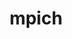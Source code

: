 ---
title: "mpich"
layout: cache
categories: [package, develop-2023-12-17]
meta: {"versions": ["4.0.3", "4.1.2"], "compilers": ["gcc@=11.4.0", "gcc@=12.3.0", "gcc@=7.3.1", "gcc@=7.5.0", "gcc@=9.4.0", "oneapi@=2023.2.0"], "oss": ["amzn2", "ubuntu18.04", "ubuntu20.04", "ubuntu22.04"], "platforms": ["linux"], "targets": ["aarch64", "neoverse_n1", "neoverse_v1", "ppc64le", "x86_64_v3"], "stacks": ["aws-isc", "aws-isc-aarch64", "build_systems", "e4s", "e4s-neoverse_v1", "e4s-oneapi", "e4s-power", "e4s-rocm-external", "root", "tutorial"], "num_specs": 18, "num_specs_by_stack": {"root": 18, "aws-isc-aarch64": 2, "aws-isc": 1, "build_systems": 1, "e4s-neoverse_v1": 3, "e4s-power": 3, "e4s-rocm-external": 1, "e4s": 4, "e4s-oneapi": 2, "tutorial": 2}}
spec_details: [{"hash": "gdzw4okkcfeodm6px6cpwymmuhzdhjim", "compiler": "gcc@=7.3.1", "versions": ["4.1.2"], "os": "amzn2", "platform": "linux", "target": "aarch64", "variants": ["~argobots", "build_system=autotools", "~cuda", "datatype-engine=auto", "device=ch4", "+fortran", "+hwloc", "+hydra", "+libxml2", "netmod=ofi", "+pci", "pmi=pmi", "~rocm", "+romio", "~slurm", "~vci", "~verbs", "~wrapperrpath"], "stacks": ["root", "aws-isc-aarch64"], "size": "-", "tarball": "https://binaries.spack.io/releases/develop-2023-12-17/build_cache/linux-amzn2-aarch64/gcc-7.3.1/mpich-4.1.2/linux-amzn2-aarch64-gcc-7.3.1-mpich-4.1.2-gdzw4okkcfeodm6px6cpwymmuhzdhjim.spack"}, {"hash": "q2lcttnu7ml56275t5qz3dw6g4sz4fww", "compiler": "gcc@=7.3.1", "versions": ["4.1.2"], "os": "amzn2", "platform": "linux", "target": "neoverse_n1", "variants": ["~argobots", "build_system=autotools", "~cuda", "datatype-engine=auto", "device=ch4", "+fortran", "+hwloc", "+hydra", "+libxml2", "netmod=ofi", "+pci", "pmi=pmi", "~rocm", "+romio", "~slurm", "~vci", "~verbs", "~wrapperrpath"], "stacks": ["root", "aws-isc-aarch64"], "size": "-", "tarball": "https://binaries.spack.io/releases/develop-2023-12-17/build_cache/linux-amzn2-neoverse_n1/gcc-7.3.1/mpich-4.1.2/linux-amzn2-neoverse_n1-gcc-7.3.1-mpich-4.1.2-q2lcttnu7ml56275t5qz3dw6g4sz4fww.spack"}, {"hash": "7wb3lyb3bv33pz7kb35kl52kk4pzgaz3", "compiler": "gcc@=7.3.1", "versions": ["4.1.2"], "os": "amzn2", "platform": "linux", "target": "x86_64_v3", "variants": ["~argobots", "build_system=autotools", "~cuda", "datatype-engine=auto", "device=ch4", "+fortran", "+hwloc", "+hydra", "+libxml2", "netmod=ofi", "+pci", "pmi=pmi", "~rocm", "+romio", "~slurm", "~vci", "~verbs", "~wrapperrpath"], "stacks": ["root", "aws-isc"], "size": "-", "tarball": "https://binaries.spack.io/releases/develop-2023-12-17/build_cache/linux-amzn2-x86_64_v3/gcc-7.3.1/mpich-4.1.2/linux-amzn2-x86_64_v3-gcc-7.3.1-mpich-4.1.2-7wb3lyb3bv33pz7kb35kl52kk4pzgaz3.spack"}, {"hash": "7byzorhkfvn7mihubu5tdq5qcoxgrczk", "compiler": "gcc@=7.5.0", "versions": ["4.1.2"], "os": "ubuntu18.04", "platform": "linux", "target": "x86_64_v3", "variants": ["~argobots", "build_system=autotools", "~cuda", "datatype-engine=auto", "device=ch4", "~fortran", "+hwloc", "+hydra", "+libxml2", "netmod=ofi", "+pci", "pmi=pmi", "~rocm", "+romio", "~slurm", "~vci", "~verbs", "+wrapperrpath"], "stacks": ["build_systems", "root"], "size": "-", "tarball": "https://binaries.spack.io/releases/develop-2023-12-17/build_cache/linux-ubuntu18.04-x86_64_v3/gcc-7.5.0/mpich-4.1.2/linux-ubuntu18.04-x86_64_v3-gcc-7.5.0-mpich-4.1.2-7byzorhkfvn7mihubu5tdq5qcoxgrczk.spack"}, {"hash": "pkm45e4qmcowl4dzsxqwlgxm7pyu6ubg", "compiler": "gcc@=11.4.0", "versions": ["4.1.2"], "os": "ubuntu20.04", "platform": "linux", "target": "neoverse_v1", "variants": ["~argobots", "build_system=autotools", "~cuda", "datatype-engine=auto", "device=ch4", "+fortran", "~hwloc", "+hydra", "+libxml2", "netmod=ofi", "+pci", "pmi=pmi", "~rocm", "+romio", "~slurm", "~vci", "~verbs", "~wrapperrpath"], "stacks": ["e4s-neoverse_v1", "root"], "size": "-", "tarball": "https://binaries.spack.io/releases/develop-2023-12-17/build_cache/linux-ubuntu20.04-neoverse_v1/gcc-11.4.0/mpich-4.1.2/linux-ubuntu20.04-neoverse_v1-gcc-11.4.0-mpich-4.1.2-pkm45e4qmcowl4dzsxqwlgxm7pyu6ubg.spack"}, {"hash": "ilb4hqqlx3n3wuuwwwhkn3jklpxwcq3i", "compiler": "gcc@=11.4.0", "versions": ["4.1.2"], "os": "ubuntu20.04", "platform": "linux", "target": "neoverse_v1", "variants": ["~argobots", "build_system=autotools", "~cuda", "datatype-engine=auto", "device=ch4", "+fortran", "~hwloc", "+hydra", "+libxml2", "netmod=ofi", "+pci", "pmi=pmi", "~rocm", "+romio", "~slurm", "~vci", "~verbs", "~wrapperrpath"], "stacks": ["e4s-neoverse_v1", "root"], "size": "-", "tarball": "https://binaries.spack.io/releases/develop-2023-12-17/build_cache/linux-ubuntu20.04-neoverse_v1/gcc-11.4.0/mpich-4.1.2/linux-ubuntu20.04-neoverse_v1-gcc-11.4.0-mpich-4.1.2-ilb4hqqlx3n3wuuwwwhkn3jklpxwcq3i.spack"}, {"hash": "3cfdwd5esth2hiepapcqh7e3tkjklepv", "compiler": "gcc@=11.4.0", "versions": ["4.0.3"], "os": "ubuntu20.04", "platform": "linux", "target": "neoverse_v1", "variants": ["~argobots", "build_system=autotools", "~cuda", "datatype-engine=auto", "device=ch4", "+fortran", "~hwloc", "+hydra", "+libxml2", "netmod=ofi", "patches=db4173c,de0de41", "+pci", "pmi=pmi", "~rocm", "+romio", "~slurm", "~vci", "~verbs", "~wrapperrpath"], "stacks": ["e4s-neoverse_v1", "root"], "size": "-", "tarball": "https://binaries.spack.io/releases/develop-2023-12-17/build_cache/linux-ubuntu20.04-neoverse_v1/gcc-11.4.0/mpich-4.0.3/linux-ubuntu20.04-neoverse_v1-gcc-11.4.0-mpich-4.0.3-3cfdwd5esth2hiepapcqh7e3tkjklepv.spack"}, {"hash": "lj3sl2flridhmrpd3atb6pgmd6wio3wq", "compiler": "gcc@=9.4.0", "versions": ["4.1.2"], "os": "ubuntu20.04", "platform": "linux", "target": "ppc64le", "variants": ["~argobots", "build_system=autotools", "~cuda", "datatype-engine=auto", "device=ch4", "+fortran", "~hwloc", "+hydra", "+libxml2", "netmod=ofi", "+pci", "pmi=pmi", "~rocm", "+romio", "~slurm", "~vci", "~verbs", "~wrapperrpath"], "stacks": ["e4s-power", "root"], "size": "-", "tarball": "https://binaries.spack.io/releases/develop-2023-12-17/build_cache/linux-ubuntu20.04-ppc64le/gcc-9.4.0/mpich-4.1.2/linux-ubuntu20.04-ppc64le-gcc-9.4.0-mpich-4.1.2-lj3sl2flridhmrpd3atb6pgmd6wio3wq.spack"}, {"hash": "upq5ici5njklbqzh5bc4fft5rgim32nq", "compiler": "gcc@=9.4.0", "versions": ["4.1.2"], "os": "ubuntu20.04", "platform": "linux", "target": "ppc64le", "variants": ["~argobots", "build_system=autotools", "~cuda", "datatype-engine=auto", "device=ch4", "+fortran", "~hwloc", "+hydra", "+libxml2", "netmod=ofi", "+pci", "pmi=pmi", "~rocm", "+romio", "~slurm", "~vci", "~verbs", "~wrapperrpath"], "stacks": ["e4s-power", "root"], "size": "-", "tarball": "https://binaries.spack.io/releases/develop-2023-12-17/build_cache/linux-ubuntu20.04-ppc64le/gcc-9.4.0/mpich-4.1.2/linux-ubuntu20.04-ppc64le-gcc-9.4.0-mpich-4.1.2-upq5ici5njklbqzh5bc4fft5rgim32nq.spack"}, {"hash": "uyo4fj52a2o56qtqwxjj6ztnioj7g6dp", "compiler": "gcc@=9.4.0", "versions": ["4.0.3"], "os": "ubuntu20.04", "platform": "linux", "target": "ppc64le", "variants": ["~argobots", "build_system=autotools", "~cuda", "datatype-engine=auto", "device=ch4", "+fortran", "~hwloc", "+hydra", "+libxml2", "netmod=ofi", "patches=db4173c,de0de41", "+pci", "pmi=pmi", "~rocm", "+romio", "~slurm", "~vci", "~verbs", "~wrapperrpath"], "stacks": ["e4s-power", "root"], "size": "-", "tarball": "https://binaries.spack.io/releases/develop-2023-12-17/build_cache/linux-ubuntu20.04-ppc64le/gcc-9.4.0/mpich-4.0.3/linux-ubuntu20.04-ppc64le-gcc-9.4.0-mpich-4.0.3-uyo4fj52a2o56qtqwxjj6ztnioj7g6dp.spack"}, {"hash": "55o32bjihpj52zhwmc36cijubanjopzc", "compiler": "gcc@=11.4.0", "versions": ["4.1.2"], "os": "ubuntu20.04", "platform": "linux", "target": "x86_64_v3", "variants": ["~argobots", "build_system=autotools", "~cuda", "datatype-engine=auto", "device=ch4", "+fortran", "~hwloc", "+hydra", "+libxml2", "netmod=ofi", "+pci", "pmi=pmi", "~rocm", "+romio", "~slurm", "~vci", "~verbs", "~wrapperrpath"], "stacks": ["e4s-rocm-external", "e4s", "root"], "size": "-", "tarball": "https://binaries.spack.io/releases/develop-2023-12-17/build_cache/linux-ubuntu20.04-x86_64_v3/gcc-11.4.0/mpich-4.1.2/linux-ubuntu20.04-x86_64_v3-gcc-11.4.0-mpich-4.1.2-55o32bjihpj52zhwmc36cijubanjopzc.spack"}, {"hash": "muxe7whkyy7n7w62ncfzmoxj5axoezlb", "compiler": "gcc@=11.4.0", "versions": ["4.1.2"], "os": "ubuntu20.04", "platform": "linux", "target": "x86_64_v3", "variants": ["~argobots", "build_system=autotools", "~cuda", "datatype-engine=auto", "device=ch4", "+fortran", "~hwloc", "+hydra", "+libxml2", "netmod=ofi", "+pci", "pmi=pmi", "~rocm", "+romio", "~slurm", "~vci", "~verbs", "~wrapperrpath"], "stacks": ["e4s", "root"], "size": "-", "tarball": "https://binaries.spack.io/releases/develop-2023-12-17/build_cache/linux-ubuntu20.04-x86_64_v3/gcc-11.4.0/mpich-4.1.2/linux-ubuntu20.04-x86_64_v3-gcc-11.4.0-mpich-4.1.2-muxe7whkyy7n7w62ncfzmoxj5axoezlb.spack"}, {"hash": "ifnejnirula7q6pminmrmu7eoqxoaufc", "compiler": "gcc@=11.4.0", "versions": ["4.1.2"], "os": "ubuntu20.04", "platform": "linux", "target": "x86_64_v3", "variants": ["~argobots", "build_system=autotools", "~cuda", "datatype-engine=auto", "device=ch4", "+fortran", "~hwloc", "+hydra", "+libxml2", "netmod=ofi", "+pci", "pmi=pmi", "~rocm", "+romio", "~slurm", "~vci", "~verbs", "~wrapperrpath"], "stacks": ["e4s", "root"], "size": "-", "tarball": "https://binaries.spack.io/releases/develop-2023-12-17/build_cache/linux-ubuntu20.04-x86_64_v3/gcc-11.4.0/mpich-4.1.2/linux-ubuntu20.04-x86_64_v3-gcc-11.4.0-mpich-4.1.2-ifnejnirula7q6pminmrmu7eoqxoaufc.spack"}, {"hash": "xyterzur2fm7nvjtehv3rwcrh4eumysx", "compiler": "gcc@=11.4.0", "versions": ["4.0.3"], "os": "ubuntu20.04", "platform": "linux", "target": "x86_64_v3", "variants": ["~argobots", "build_system=autotools", "~cuda", "datatype-engine=auto", "device=ch4", "+fortran", "~hwloc", "+hydra", "+libxml2", "netmod=ofi", "patches=db4173c,de0de41", "+pci", "pmi=pmi", "~rocm", "+romio", "~slurm", "~vci", "~verbs", "~wrapperrpath"], "stacks": ["e4s", "root"], "size": "-", "tarball": "https://binaries.spack.io/releases/develop-2023-12-17/build_cache/linux-ubuntu20.04-x86_64_v3/gcc-11.4.0/mpich-4.0.3/linux-ubuntu20.04-x86_64_v3-gcc-11.4.0-mpich-4.0.3-xyterzur2fm7nvjtehv3rwcrh4eumysx.spack"}, {"hash": "gglmtaanafrmquzjelukuua7rvnlecdc", "compiler": "oneapi@=2023.2.0", "versions": ["4.1.2"], "os": "ubuntu20.04", "platform": "linux", "target": "x86_64_v3", "variants": ["~argobots", "build_system=autotools", "~cuda", "datatype-engine=auto", "device=ch4", "+fortran", "~hwloc", "+hydra", "+libxml2", "netmod=ofi", "+pci", "pmi=pmi", "~rocm", "+romio", "~slurm", "~vci", "~verbs", "~wrapperrpath"], "stacks": ["e4s-oneapi", "root"], "size": "-", "tarball": "https://binaries.spack.io/releases/develop-2023-12-17/build_cache/linux-ubuntu20.04-x86_64_v3/oneapi-2023.2.0/mpich-4.1.2/linux-ubuntu20.04-x86_64_v3-oneapi-2023.2.0-mpich-4.1.2-gglmtaanafrmquzjelukuua7rvnlecdc.spack"}, {"hash": "f2exbgvni6jaedkuufwti4pzjacqva5b", "compiler": "gcc@=11.4.0", "versions": ["4.1.2"], "os": "ubuntu20.04", "platform": "linux", "target": "x86_64_v3", "variants": ["~argobots", "build_system=autotools", "~cuda", "datatype-engine=auto", "device=ch4", "+fortran", "~hwloc", "+hydra", "+libxml2", "netmod=ofi", "+pci", "pmi=pmi", "~rocm", "+romio", "~slurm", "~vci", "~verbs", "~wrapperrpath"], "stacks": ["e4s-oneapi", "root"], "size": "-", "tarball": "https://binaries.spack.io/releases/develop-2023-12-17/build_cache/linux-ubuntu20.04-x86_64_v3/gcc-11.4.0/mpich-4.1.2/linux-ubuntu20.04-x86_64_v3-gcc-11.4.0-mpich-4.1.2-f2exbgvni6jaedkuufwti4pzjacqva5b.spack"}, {"hash": "7kpa5rnfnvhrx5ma6wngvsefa26wta6u", "compiler": "gcc@=11.4.0", "versions": ["4.1.2"], "os": "ubuntu22.04", "platform": "linux", "target": "x86_64_v3", "variants": ["~argobots", "build_system=autotools", "~cuda", "datatype-engine=auto", "device=ch4", "+fortran", "+hwloc", "+hydra", "+libxml2", "netmod=ofi", "+pci", "pmi=pmi", "~rocm", "+romio", "~slurm", "~vci", "~verbs", "+wrapperrpath"], "stacks": ["tutorial", "root"], "size": "-", "tarball": "https://binaries.spack.io/releases/develop-2023-12-17/build_cache/linux-ubuntu22.04-x86_64_v3/gcc-11.4.0/mpich-4.1.2/linux-ubuntu22.04-x86_64_v3-gcc-11.4.0-mpich-4.1.2-7kpa5rnfnvhrx5ma6wngvsefa26wta6u.spack"}, {"hash": "eupawtjo7kg4cmeqwukhfyix5vlzjnn4", "compiler": "gcc@=12.3.0", "versions": ["4.1.2"], "os": "ubuntu22.04", "platform": "linux", "target": "x86_64_v3", "variants": ["~argobots", "build_system=autotools", "~cuda", "datatype-engine=auto", "device=ch4", "+fortran", "+hwloc", "+hydra", "+libxml2", "netmod=ofi", "+pci", "pmi=pmi", "~rocm", "+romio", "~slurm", "~vci", "~verbs", "+wrapperrpath"], "stacks": ["tutorial", "root"], "size": "-", "tarball": "https://binaries.spack.io/releases/develop-2023-12-17/build_cache/linux-ubuntu22.04-x86_64_v3/gcc-12.3.0/mpich-4.1.2/linux-ubuntu22.04-x86_64_v3-gcc-12.3.0-mpich-4.1.2-eupawtjo7kg4cmeqwukhfyix5vlzjnn4.spack"}]
---